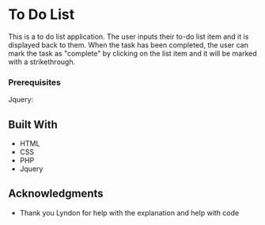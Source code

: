 # To Do List

This is a to do list application. The user inputs their to-do list item and it is displayed back to them. When the task has been completed, the user can mark the task as "complete" by clicking on the list item and it will be marked with a strikethrough.

### Prerequisites

Jquery: <script src="https://ajax.googleapis.com/ajax/libs/jquery/3.4.0/jquery.min.js"></script>

## Built With

* HTML
* CSS
* PHP
* Jquery

## Acknowledgments

* Thank you Lyndon for help with the explanation and help with code


